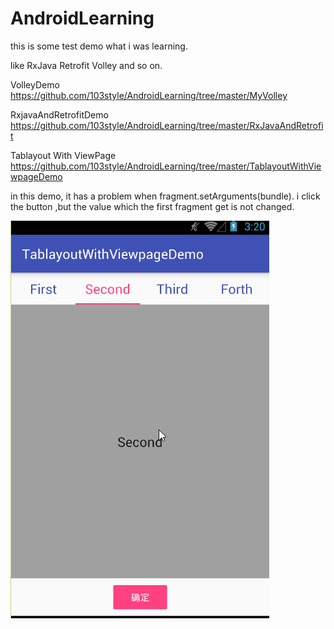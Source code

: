 # AndroidLearning
this is some test demo what i was learning.

like RxJava  Retrofit Volley  and so on.


VolleyDemo https://github.com/103style/AndroidLearning/tree/master/MyVolley

RxjavaAndRetrofitDemo https://github.com/103style/AndroidLearning/tree/master/RxJavaAndRetrofit

Tablayout With ViewPage  https://github.com/103style/AndroidLearning/tree/master/TablayoutWithViewpageDemo

in this demo, it has a problem when fragment.setArguments(bundle).  i click the button ,but the value which the first fragment get is not changed.

![image](https://github.com/103style/AndroidLearning/blob/master/gif/showTablayout.gif)
